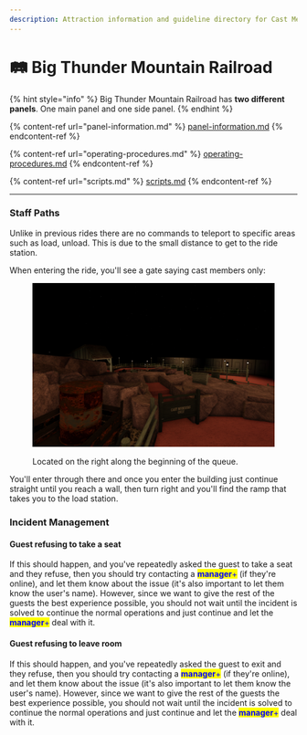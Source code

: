 ```yaml
---
description: Attraction information and guideline directory for Cast Members
---
```


# 🛤 Big Thunder Mountain Railroad

{% hint style="info" %}
Big Thunder Mountain Railroad has **two different panels**. One main panel and one side panel.
{% endhint %}

{% content-ref url="panel-information.md" %}
[panel-information.md](panel-information.md)
{% endcontent-ref %}

{% content-ref url="operating-procedures.md" %}
[operating-procedures.md](operating-procedures.md)
{% endcontent-ref %}

{% content-ref url="scripts.md" %}
[scripts.md](scripts.md)
{% endcontent-ref %}

***

### Staff Paths

Unlike in previous rides there are no commands to teleport to specific areas such as load, unload. This is due to the small distance to get to the ride station.

When entering the ride, you'll see a gate saying cast members only:

<figure><img src="../../../.gitbook/assets/4 (1).png" alt=""><figcaption><p>Located on the right along the beginning of the queue.</p></figcaption></figure>

You'll enter through there and once you enter the building just continue straight until you reach a wall, then turn right and you'll find the ramp that takes you to the load station.

### Incident Management

#### Guest refusing to take a seat

If this should happen, and you've repeatedly asked the guest to take a seat and they refuse, then you should try contacting a <mark style="color:blue;">**manager**</mark><mark style="color:blue;">+</mark> (if they're online), and let them know about the issue (it's also important to let them know the user's name). However, since we want to give the rest of the guests the best experience possible, you should not wait until the incident is solved to continue the normal operations and just continue and let the <mark style="color:blue;">**manager**</mark><mark style="color:blue;">+</mark> deal with it.

#### Guest refusing to leave room

If this should happen, and you've repeatedly asked the guest to exit and they refuse, then you should try contacting a <mark style="color:blue;">**manager**</mark><mark style="color:blue;">+</mark> (if they're online), and let them know about the issue (it's also important to let them know the user's name). However, since we want to give the rest of the guests the best experience possible, you should not wait until the incident is solved to continue the normal operations and just continue and let the <mark style="color:blue;">**manager**</mark><mark style="color:blue;">+</mark> deal with it.
